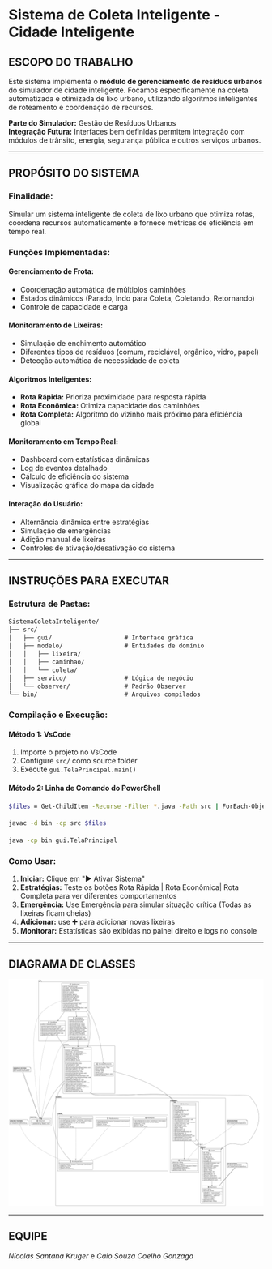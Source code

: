 # Sistema de Coleta Inteligente - Cidade Inteligente

## **ESCOPO DO TRABALHO**

Este sistema implementa o **módulo de gerenciamento de resíduos urbanos** do simulador de cidade inteligente. Focamos especificamente na coleta automatizada e otimizada de lixo urbano, utilizando algoritmos inteligentes de roteamento e coordenação de recursos.

**Parte do Simulador:** Gestão de Resíduos Urbanos  
**Integração Futura:** Interfaces bem definidas permitem integração com módulos de trânsito, energia, segurança pública e outros serviços urbanos.

---

## **PROPÓSITO DO SISTEMA**

### **Finalidade:**
Simular um sistema inteligente de coleta de lixo urbano que otimiza rotas, coordena recursos automaticamente e fornece métricas de eficiência em tempo real.

### **Funções Implementadas:**

#### **Gerenciamento de Frota:**
- Coordenação automática de múltiplos caminhões
- Estados dinâmicos (Parado, Indo para Coleta, Coletando, Retornando)
- Controle de capacidade e carga

#### **Monitoramento de Lixeiras:**
- Simulação de enchimento automático
- Diferentes tipos de resíduos (comum, reciclável, orgânico, vidro, papel)
- Detecção automática de necessidade de coleta

#### **Algoritmos Inteligentes:**
- **Rota Rápida:** Prioriza proximidade para resposta rápida
- **Rota Econômica:** Otimiza capacidade dos caminhões
- **Rota Completa:** Algoritmo do vizinho mais próximo para eficiência global

#### **Monitoramento em Tempo Real:**
- Dashboard com estatísticas dinâmicas
- Log de eventos detalhado
- Cálculo de eficiência do sistema
- Visualização gráfica do mapa da cidade

#### **Interação do Usuário:**
- Alternância dinâmica entre estratégias
- Simulação de emergências
- Adição manual de lixeiras
- Controles de ativação/desativação do sistema

---

## **INSTRUÇÕES PARA EXECUTAR**


### **Estrutura de Pastas:**
```
SistemaColetaInteligente/
├── src/
│   ├── gui/                    # Interface gráfica
│   ├── modelo/                 # Entidades de domínio
│   │   ├── lixeira/
│   │   ├── caminhao/
│   │   └── coleta/
│   ├── servico/                # Lógica de negócio
│   └── observer/               # Padrão Observer
└── bin/                        # Arquivos compilados
```

### **Compilação e Execução:**

#### **Método 1: VsCode**
1. Importe o projeto no VsCode
2. Configure `src/` como source folder
3. Execute `gui.TelaPrincipal.main()`

#### **Método 2: Linha de Comando do PowerShell**
```bash
$files = Get-ChildItem -Recurse -Filter *.java -Path src | ForEach-Object { $_.FullName }

javac -d bin -cp src $files

java -cp bin gui.TelaPrincipal
```

### **Como Usar:**
1. **Iniciar:** Clique em "▶️ Ativar Sistema"
2. **Estratégias:** Teste os botões Rota Rápida | Rota Econômica| Rota Completa para ver diferentes comportamentos
3. **Emergência:** Use Emergência para simular situação crítica (Todas as lixeiras ficam cheias)
4. **Adicionar:** use ➕ para adicionar novas lixeiras
5. **Monitorar:** Estatísticas são exibidas no painel direito e logs no console

---

## **DIAGRAMA DE CLASSES**

<p align="center">
  <img src="assets/uml.png" alt="Diagrama UML do Sistema" />
</p>

---

## **EQUIPE**

*Nícolas Santana Kruger* e
*Caio Souza Coelho Gonzaga*

